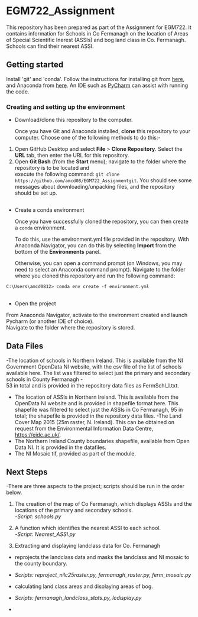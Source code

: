 # EGM722_Assignment
This repository has been prepared as part of the Assignment for EGM722.  It contains information for Schools 
in Co Fermanagh on the location of Areas of Special Scientific Inerest (ASSIs) and bog land class in Co. Fermanagh.  
Schools can find their nearest ASSI.  

## Getting started

Install 'git' and 'conda'.  Follow the instructions for installing git from [here](https://git-scm.com/downloads), 
and Anaconda from [here](https://docs.anaconda.com/anaconda/install/). An IDE such as [PyCharm](https://www.jetbrains.com/pycharm/download/#section=windows) can assist with running the code. 


###  Creating and setting up the environment

-  Download/clone this repository to the computer. 

   Once you have Git and Anaconda installed, __clone__ this repository to your computer.  Choose one of the following methods to do this:-

1. Open GitHub Desktop and select __File__ > __Clone Repository__. Select the __URL__ tab, then enter the URL for this 
   repository.
2. Open __Git Bash__ (from the __Start__ menu); navigate to the folder where the repository is to be located and   
   execute the following command: `git clone https://github.com/amcd08/EGM722_Assignmentgit`. You should see some messages
   about downloading/unpacking files, and the repository should be set up.


##  
 
- Create a conda environment

  Once you have successfully cloned the repository, you can then create a `conda` environment.

  To do this, use the environment.yml file provided in the repository. With Anaconda Navigator,
  you can do this by selecting __Import__ from the bottom of the __Environments__ panel. 

  Otherwise, you can open a command prompt (on Windows, you may need to select an Anaconda command prompt). Navigate
  to the folder where you cloned this repository and run the following command:

```
C:\Users\amcd0812> conda env create -f environment.yml
```

##  
 
- Open the project

 From Anaconda Navigator, activate to the environment created and launch Pycharm (or another IDE of choice).  
 Navigate to the folder where the repository is stored.



## Data Files
  -The location of schools in Northern Ireland.  This is available from the NI Government OpenData NI website, with the csv file 
 of the list of schools available here.  The list was filtered to select just the primary and secondary schools in County Fermanagh -  
 53 in total and is provided in the repository data files as FermSchl_l.txt. 
- The location of ASSIs in Northern Ireland.  This  is available from the OpenData NI website and is provided in shapefile format
 here. This shapefile was filtered to select just the ASSIs in Co Fermanagh, 95 in total; the shapefile is provided in the repository data files. 
 -The Land Cover Map 2015 (25m raster, N. Ireland).  This can be obtained on request from the Environmental Information Data Centre, 
https://eidc.ac.uk/.   
- The Northern Ireland County boundaries shapefile, available from  Open Data NI. It is provided in the datafiles. 
- The NI Mosaic tif, provided as part of the module. 


## Next Steps
  -There are three aspects to the project; scripts should be run in the order below. 
 1. The creation of the map of Co Fermanagh, which displays ASSIs and the locations of the primary and secondary schools.  
    -*Script: schools.py* 

 2. A function which identifies the nearest ASSI to each school.  
   -*Script: Nearest_ASSI.py* 

 3. Extracting and displaying landclass data for Co. Fermanagh 
  - reprojects the landclass data and masks the landclass and NI mosaic to the county boundary.
  - *Scripts: reproject_nilc25raster.py, fermanagh_raster.py, ferm_mosaic.py*
  - calculating land class areas and displaying areas of bog.
  - *Scripts: fermanagh_landclass_stats.py, lcdisplay.py*


 
-


